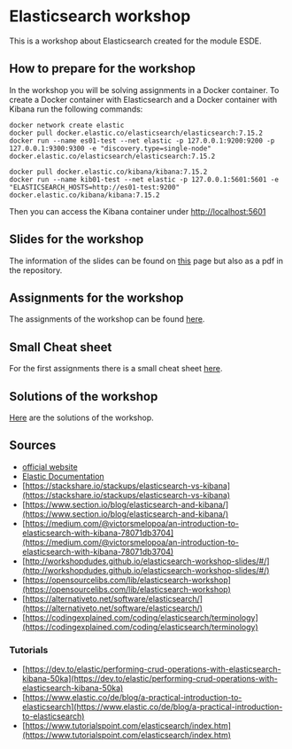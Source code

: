 # Elasticsearch workshop

This is a workshop about Elasticsearch created for the module ESDE.


## How to prepare for the workshop

In the workshop you will be solving assignments in a Docker container.
To create a Docker container with Elasticsearch and a Docker container with Kibana run the following commands:

```
docker network create elastic
docker pull docker.elastic.co/elasticsearch/elasticsearch:7.15.2
docker run --name es01-test --net elastic -p 127.0.0.1:9200:9200 -p 127.0.0.1:9300:9300 -e "discovery.type=single-node" docker.elastic.co/elasticsearch/elasticsearch:7.15.2

docker pull docker.elastic.co/kibana/kibana:7.15.2
docker run --name kib01-test --net elastic -p 127.0.0.1:5601:5601 -e "ELASTICSEARCH_HOSTS=http://es01-test:9200" docker.elastic.co/kibana/kibana:7.15.2
```

Then you can access the Kibana container under [http://localhost:5601](http://localhost:5601)

## Slides for the workshop

The information of the slides can be found on [this](https://sebivenlo.github.io/ESDE_2021_elasticsearch/presentation.html) page but also as a pdf in the repository.


## Assignments for the workshop

The assignments of the workshop can be found [here](https://sebivenlo.github.io/ESDE_2021_elasticsearch/assignments.html).

## Small Cheat sheet

For the first assignments there is a small cheat sheet [here](https://sebivenlo.github.io/ESDE_2021_elasticsearch/cheat_sheet.html).

## Solutions of the workshop

[Here](https://sebivenlo.github.io/ESDE_2021_elasticsearch/solutions.html) are the solutions of the workshop.



## Sources

- [official website](https://www.elastic.co/de/)
- [Elastic Documentation](https://www.elastic.co/guide/index.html)
- [https://stackshare.io/stackups/elasticsearch-vs-kibana](https://stackshare.io/stackups/elasticsearch-vs-kibana)
- [https://www.section.io/blog/elasticsearch-and-kibana/](https://www.section.io/blog/elasticsearch-and-kibana/)
- [https://medium.com/@victorsmelopoa/an-introduction-to-elasticsearch-with-kibana-78071db3704](https://medium.com/@victorsmelopoa/an-introduction-to-elasticsearch-with-kibana-78071db3704)
- [http://workshopdudes.github.io/elasticsearch-workshop-slides/#/](http://workshopdudes.github.io/elasticsearch-workshop-slides/#/)
- [https://opensourcelibs.com/lib/elasticsearch-workshop](https://opensourcelibs.com/lib/elasticsearch-workshop)
- [https://alternativeto.net/software/elasticsearch/](https://alternativeto.net/software/elasticsearch/)
- [https://codingexplained.com/coding/elasticsearch/terminology](https://codingexplained.com/coding/elasticsearch/terminology) 


### Tutorials
- [https://dev.to/elastic/performing-crud-operations-with-elasticsearch-kibana-50ka](https://dev.to/elastic/performing-crud-operations-with-elasticsearch-kibana-50ka)
- [https://www.elastic.co/de/blog/a-practical-introduction-to-elasticsearch](https://www.elastic.co/de/blog/a-practical-introduction-to-elasticsearch)
- [https://www.tutorialspoint.com/elasticsearch/index.htm](https://www.tutorialspoint.com/elasticsearch/index.htm)


